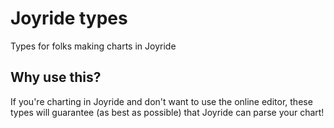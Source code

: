 # Joyride types

Types for folks making charts in Joyride

## Why use this?

If you're charting in Joyride and don't want to use the online editor, these types will guarantee (as best as possible) that Joyride can parse your chart!